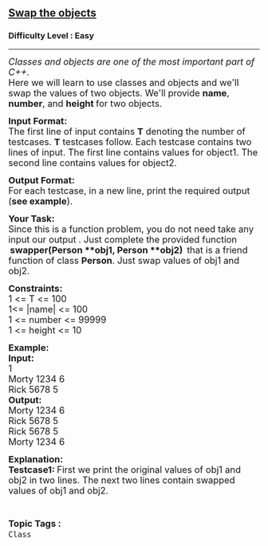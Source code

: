 <h2><a href="https://www.geeksforgeeks.org/problems/swap-the-objects/1?page=2&difficulty=Easy&status=unsolved&sortBy=accuracy">Swap the objects</a></h2><h3>Difficulty Level : Easy</h3><hr><div class="problems_problem_content__Xm_eO"><p><span style="font-size:18px"><em>Classes and objects are one of the most important part of C++. </em><br>
Here we will learn to use classes and objects and we'll swap the values of two objects. We'll provide <strong>name</strong>, <strong>number</strong>, and <strong>height </strong>for two objects. </span></p>

<p><span style="font-size:18px"><strong>Input Format:</strong><br>
The first line of input contains <strong>T</strong> denoting the number of testcases. <strong>T</strong> testcases follow. Each testcase contains two lines of input. The first line contains values for object1. The second line contains values for object2.</span></p>

<p><span style="font-size:18px"><strong>Output Format:</strong><br>
For each testcase, in a new line, print the required output (<strong>see example</strong>).</span></p>

<p><span style="font-size:18px"><strong>Your Task:</strong><br>
Since this is a function problem, you do not need take any input our output . Just complete the provided function </span><strong>&nbsp;<span style="font-size:18px">swapper(Person **obj1, Person **obj2)&nbsp; </span></strong><span style="font-size:18px">that is a friend function of class <strong>Person</strong>. Just swap values of obj1 and obj2.</span></p>

<p><strong><span style="font-size:18px">Constraints:</span></strong><br>
<span style="font-size:18px">1 &lt;= T &lt;= 100<br>
1&lt;= |name| &lt;= 100<br>
1 &lt;= number &lt;= 99999<br>
1 &lt;= height &lt;= 10</span></p>

<p><span style="font-size:18px"><strong>Example:</strong><br>
<strong>Input:</strong><br>
1<br>
Morty 1234 6<br>
Rick 5678 5</span><br>
<strong><span style="font-size:18px">Output:</span></strong><br>
<span style="font-size:18px">Morty 1234 6 </span><br>
<span style="font-size:18px">Rick 5678 5 </span><br>
<span style="font-size:18px">Rick 5678 5 </span><br>
<span style="font-size:18px">Morty 1234 6</span></p>

<p><strong><span style="font-size:18px">Explanation:<br>
Testcase1: </span></strong><span style="font-size:18px">First we print the original values of obj1 and obj2 in two lines. The next two lines contain swapped values of obj1 and obj2.</span></p>
</div><br><p><span style=font-size:18px><strong>Topic Tags : </strong><br><code>Class</code>&nbsp;